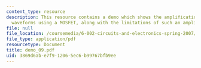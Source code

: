 ```yaml
---
content_type: resource
description: This resource contains a demo which shows the amplification of small
  waveforms using a MOSFET, along with the limitations of such an amplifier.
file: null
file_location: /coursemedia/6-002-circuits-and-electronics-spring-2007/3869d6abe7f912065ec6b99767bfb9ee_demo_09.pdf
file_type: application/pdf
resourcetype: Document
title: demo_09.pdf
uid: 3869d6ab-e7f9-1206-5ec6-b99767bfb9ee
---
```

